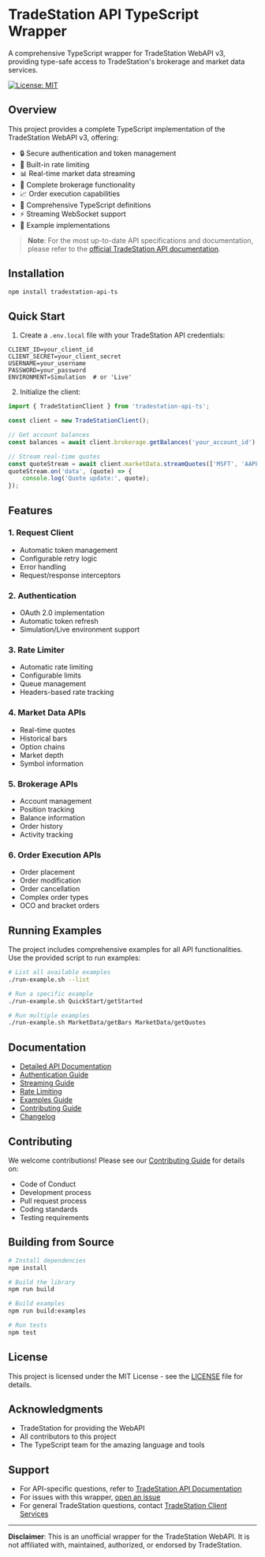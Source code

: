 # TradeStation API TypeScript Wrapper

A comprehensive TypeScript wrapper for TradeStation WebAPI v3, providing type-safe access to TradeStation's brokerage and market data services.

[![License: MIT](https://img.shields.io/badge/License-MIT-yellow.svg)](https://opensource.org/licenses/MIT)

## Overview

This project provides a complete TypeScript implementation of the TradeStation WebAPI v3, offering:

- 🔒 Secure authentication and token management
- 🚦 Built-in rate limiting
- 📊 Real-time market data streaming
- 💼 Complete brokerage functionality
- 📈 Order execution capabilities
- 📘 Comprehensive TypeScript definitions
- ⚡ Streaming WebSocket support
- 🧪 Example implementations

> **Note**: For the most up-to-date API specifications and documentation, please refer to the [official TradeStation API documentation](https://api.tradestation.com/docs/).

## Installation

```bash
npm install tradestation-api-ts
```

## Quick Start

1. Create a `.env.local` file with your TradeStation API credentials:

```env
CLIENT_ID=your_client_id
CLIENT_SECRET=your_client_secret
USERNAME=your_username
PASSWORD=your_password
ENVIRONMENT=Simulation  # or 'Live'
```

2. Initialize the client:

```typescript
import { TradeStationClient } from 'tradestation-api-ts';

const client = new TradeStationClient();

// Get account balances
const balances = await client.brokerage.getBalances('your_account_id');

// Stream real-time quotes
const quoteStream = await client.marketData.streamQuotes(['MSFT', 'AAPL']);
quoteStream.on('data', (quote) => {
    console.log('Quote update:', quote);
});
```

## Features

### 1. Request Client
- Automatic token management
- Configurable retry logic
- Error handling
- Request/response interceptors

### 2. Authentication
- OAuth 2.0 implementation
- Automatic token refresh
- Simulation/Live environment support

### 3. Rate Limiter
- Automatic rate limiting
- Configurable limits
- Queue management
- Headers-based rate tracking

### 4. Market Data APIs
- Real-time quotes
- Historical bars
- Option chains
- Market depth
- Symbol information

### 5. Brokerage APIs
- Account management
- Position tracking
- Balance information
- Order history
- Activity tracking

### 6. Order Execution APIs
- Order placement
- Order modification
- Order cancellation
- Complex order types
- OCO and bracket orders

## Running Examples

The project includes comprehensive examples for all API functionalities. Use the provided script to run examples:

```bash
# List all available examples
./run-example.sh --list

# Run a specific example
./run-example.sh QuickStart/getStarted

# Run multiple examples
./run-example.sh MarketData/getBars MarketData/getQuotes
```

## Documentation

- [Detailed API Documentation](./docs/API.md)
- [Authentication Guide](./docs/Authentication.md)
- [Streaming Guide](./docs/Streaming.md)
- [Rate Limiting](./docs/RateLimiting.md)
- [Examples Guide](./docs/Examples.md)
- [Contributing Guide](./CONTRIBUTING.md)
- [Changelog](./CHANGELOG.md)

## Contributing

We welcome contributions! Please see our [Contributing Guide](./CONTRIBUTING.md) for details on:

- Code of Conduct
- Development process
- Pull request process
- Coding standards
- Testing requirements

## Building from Source

```bash
# Install dependencies
npm install

# Build the library
npm run build

# Build examples
npm run build:examples

# Run tests
npm test
```

## License

This project is licensed under the MIT License - see the [LICENSE](./LICENSE) file for details.

## Acknowledgments

- TradeStation for providing the WebAPI
- All contributors to this project
- The TypeScript team for the amazing language and tools

## Support

- For API-specific questions, refer to [TradeStation API Documentation](https://api.tradestation.com/docs/)
- For issues with this wrapper, [open an issue](https://github.com/your-repo/tradestation-api-ts/issues)
- For general TradeStation questions, contact [TradeStation Client Services](mailto:ClientExperience@tradestation.com)

---

**Disclaimer**: This is an unofficial wrapper for the TradeStation WebAPI. It is not affiliated with, maintained, authorized, or endorsed by TradeStation. 